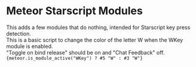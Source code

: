 # Meteor Starscript Modules
This adds a few modules that do nothing, intended for Starscript key press detection.  
This is a basic script to change the color of the letter W when the WKey module is enabled.  
"Toggle on bind release" should be on and "Chat Feedback" off.  
`{meteor.is_module_active("WKey") ? #5 "W" : #3 "W"}`  
